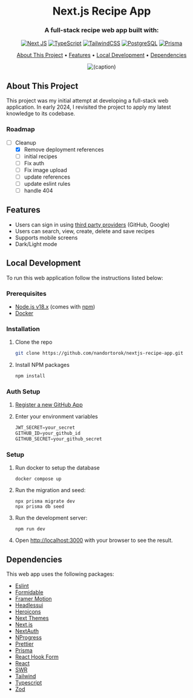 <h1 align="center">Next.js Recipe App</h1>
<h3 align="center">A full-stack recipe web app built with: </h3>
<div align="center">

[![Next JS](https://img.shields.io/badge/Next.js%2012-black?style=for-the-badge&logo=next.js&logoColor=white)](https://nextjs.org)
[![TypeScript](https://img.shields.io/badge/typescript-%23007ACC.svg?style=for-the-badge&logo=typescript&logoColor=white)](https://www.typescriptlang.org)
[![TailwindCSS](https://img.shields.io/badge/tailwindcss-%2338BDF8.svg?style=for-the-badge&logo=tailwind-css&logoColor=white)](https://tailwindcss.com)
[![PostgreSQL](https://img.shields.io/badge/postgresql-%23316192.svg?style=for-the-badge&logo=postgresql&logoColor=white)](https://www.postgresql.org)
[![Prisma](https://img.shields.io/badge/prisma-3982CE?style=for-the-badge&logo=Prisma&logoColor=white)](https://www.prisma.io)

</div>

<p align="center">
  <a href="#about-this-project">About This Project</a> •
  <a href="#features">Features</a> •
  <a href="#local-development">Local Development</a> •
  <a href="#dependencies">Dependencies</a>
</p>

<div align="center">

![(caption)](resource/showcase.gif)

</div>

## About This Project
This project was my initial attempt at developing a full-stack web application. In early 2024, I revisited the project to apply my latest knowledge to its codebase.

### Roadmap
- [ ] Cleanup
   * [x] Remove deployment references
   * [ ] initial recipes
   * [ ] Fix auth
   * [ ] Fix image upload
   * [ ] update references
   * [ ] update eslint rules
   * [ ] handle 404 

## Features

- Users can sign in using [third party providers](https://next-auth.js.org/v3/configuration/providers) (GitHub, Google)
- Users can search, view, create, delete and save recipes
- Supports mobile screens
- Dark/Light mode

## Local Development

To run this web application follow the instructions listed below:

### Prerequisites

- [Node.js v18.x](https://nodejs.org/en/) (comes with [npm](http://npmjs.com))
- [Docker](https://www.docker.com/)

### Installation

1. Clone the repo
   ```bash
   git clone https://github.com/nandortorok/nextjs-recipe-app.git
   ```
2. Install NPM packages
   ```bash
   npm install
   ```

### Auth Setup
1. [Register a new GitHub App](https://github.com/settings/apps)

2. Enter your environment variables

   ```js
   JWT_SECRET=your_secret
   GITHUB_ID=your_github_id
   GITHUB_SECRET=your_github_secret
   ```

### Setup

1. Run docker to setup the database

   ```
   docker compose up
   ```

2. Run the migration and seed:

   ```
   npx prisma migrate dev
   npx prisma db seed
   ```

3. Run the development server:

   ```
   npm run dev
   ```

4. Open [http://localhost:3000](http://localhost:3000) with your browser to see the result.

## Dependencies

This web app uses the following packages:

- [Eslint](https://eslint.org)
- [Formidable](https://github.com/node-formidable/formidable)
- [Framer Motion](https://www.framer.com/motion)
- [Headlessui](https://headlessui.com)
- [Heroicons](https://heroicons.com)
- [Next Themes](https://github.com/pacocoursey/next-themes)
- [Next.js](https://nextjs.org)
- [NextAuth](https://next-auth.js.org)
- [NProgress](https://github.com/rstacruz/nprogress)
- [Prettier](https://prettier.io)
- [Prisma](https://www.prisma.io)
- [React Hook Form](https://react-hook-form.com)
- [React](https://github.com/facebook/react)
- [SWR](https://swr.vercel.app)
- [Tailwind](https://tailwindcss.com)
- [Typescript](https://www.typescriptlang.org)
- [Zod](https://zod.dev)
